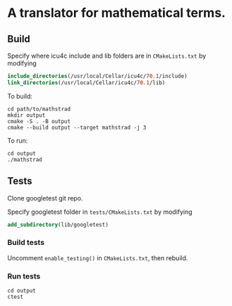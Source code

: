 # A translator for mathematical terms.

## Build

Specify where icu4c include and lib folders are in ``CMakeLists.txt`` by modifying
```cmake
include_directories(/usr/local/Cellar/icu4c/70.1/include)
link_directories(/usr/local/Cellar/icu4c/70.1/lib)
```

To build:
```shell
cd path/to/mathstrad
mkdir output
cmake -S . -B output
cmake --build output --target mathstrad -j 3
```

To run:
```
cd output
./mathstrad
```

## Tests
Clone googletest git repo.

Specify googletest folder in ``tests/CMakeLists.txt`` by modifying
```cmake
add_subdirectory(lib/googletest)
```

### Build tests

Uncomment `enable_testing()` in `CMakeLists.txt`, then rebuild.


### Run tests
```shell
cd output
ctest
```